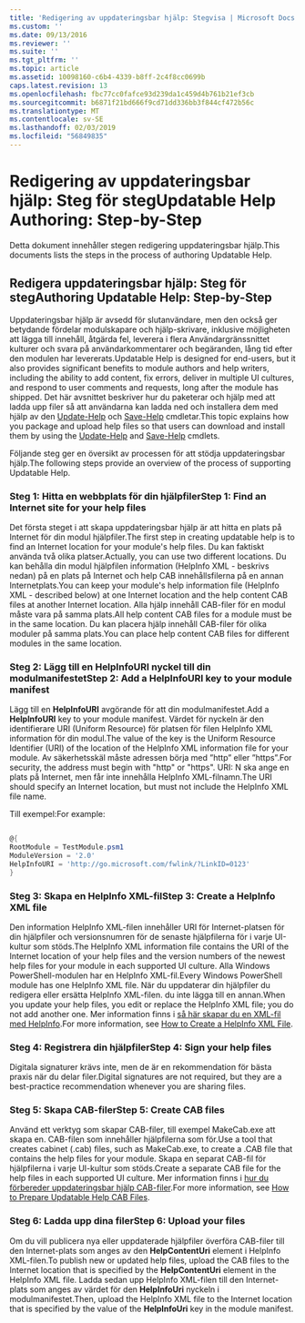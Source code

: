 ```yaml
---
title: 'Redigering av uppdateringsbar hjälp: Stegvisa | Microsoft Docs'
ms.custom: ''
ms.date: 09/13/2016
ms.reviewer: ''
ms.suite: ''
ms.tgt_pltfrm: ''
ms.topic: article
ms.assetid: 10098160-c6b4-4339-b8ff-2c4f8cc0699b
caps.latest.revision: 13
ms.openlocfilehash: fbc77cc0fafce93d239da1c459d4b761b21ef3cb
ms.sourcegitcommit: b6871f21bd666f9cd71dd336bb3f844cf472b56c
ms.translationtype: MT
ms.contentlocale: sv-SE
ms.lasthandoff: 02/03/2019
ms.locfileid: "56849835"
---
```

# <a name="updatable-help-authoring-step-by-step"></a><span data-ttu-id="d2849-102">Redigering av uppdateringsbar hjälp: Steg för steg</span><span class="sxs-lookup"><span data-stu-id="d2849-102">Updatable Help Authoring: Step-by-Step</span></span>

<span data-ttu-id="d2849-103">Detta dokument innehåller stegen redigering uppdateringsbar hjälp.</span><span class="sxs-lookup"><span data-stu-id="d2849-103">This documents lists the steps in the process of authoring Updatable Help.</span></span>

## <a name="authoring-updatable-help-step-by-step"></a><span data-ttu-id="d2849-104">Redigera uppdateringsbar hjälp: Steg för steg</span><span class="sxs-lookup"><span data-stu-id="d2849-104">Authoring Updatable Help: Step-by-Step</span></span>

<span data-ttu-id="d2849-105">Uppdateringsbar hjälp är avsedd för slutanvändare, men den också ger betydande fördelar modulskapare och hjälp-skrivare, inklusive möjligheten att lägga till innehåll, åtgärda fel, leverera i flera Användargränssnittet kulturer och svara på användarkommentarer och begäranden, lång tid efter den modulen har levererats.</span><span class="sxs-lookup"><span data-stu-id="d2849-105">Updatable Help is designed for end-users, but it also provides significant benefits to module authors and help writers, including the ability to add content, fix errors, deliver in multiple UI cultures, and respond to user comments and requests, long after the module has shipped.</span></span> <span data-ttu-id="d2849-106">Det här avsnittet beskriver hur du paketerar och hjälp med att ladda upp filer så att användarna kan ladda ned och installera dem med hjälp av den [Update-Help](/powershell/module/Microsoft.PowerShell.Core/Update-Help) och [Save-Help](/powershell/module/Microsoft.PowerShell.Core/Save-Help) cmdletar.</span><span class="sxs-lookup"><span data-stu-id="d2849-106">This topic explains how you package and upload help files so that users can download and install them by using the [Update-Help](/powershell/module/Microsoft.PowerShell.Core/Update-Help) and [Save-Help](/powershell/module/Microsoft.PowerShell.Core/Save-Help) cmdlets.</span></span>

<span data-ttu-id="d2849-107">Följande steg ger en översikt av processen för att stödja uppdateringsbar hjälp.</span><span class="sxs-lookup"><span data-stu-id="d2849-107">The following steps provide an overview of the process of supporting Updatable Help.</span></span>

### <a name="step-1-find-an-internet-site-for-your-help-files"></a><span data-ttu-id="d2849-108">Steg 1: Hitta en webbplats för din hjälpfiler</span><span class="sxs-lookup"><span data-stu-id="d2849-108">Step 1: Find an Internet site for your help files</span></span>

<span data-ttu-id="d2849-109">Det första steget i att skapa uppdateringsbar hjälp är att hitta en plats på Internet för din modul hjälpfiler.</span><span class="sxs-lookup"><span data-stu-id="d2849-109">The first step in creating updatable help is to find an Internet location for your module's help files.</span></span> <span data-ttu-id="d2849-110">Du kan faktiskt använda två olika platser.</span><span class="sxs-lookup"><span data-stu-id="d2849-110">Actually, you can use two different locations.</span></span> <span data-ttu-id="d2849-111">Du kan behålla din modul hjälpfilen information (HelpInfo XML - beskrivs nedan) på en plats på Internet och help CAB innehållsfilerna på en annan Internetplats.</span><span class="sxs-lookup"><span data-stu-id="d2849-111">You can keep your module's help information file (HelpInfo XML - described below) at one Internet location and the help content CAB files at another Internet location.</span></span> <span data-ttu-id="d2849-112">Alla hjälp innehåll CAB-filer för en modul måste vara på samma plats.</span><span class="sxs-lookup"><span data-stu-id="d2849-112">All help content CAB files for a module must be in the same location.</span></span> <span data-ttu-id="d2849-113">Du kan placera hjälp innehåll CAB-filer för olika moduler på samma plats.</span><span class="sxs-lookup"><span data-stu-id="d2849-113">You can place help content CAB files for different modules in the same location.</span></span>

### <a name="step-2-add-a-helpinfouri-key-to-your-module-manifest"></a><span data-ttu-id="d2849-114">Steg 2: Lägg till en HelpInfoURI nyckel till din modulmanifestet</span><span class="sxs-lookup"><span data-stu-id="d2849-114">Step 2: Add a HelpInfoURI key to your module manifest</span></span>

<span data-ttu-id="d2849-115">Lägg till en **HelpInfoURI** avgörande för att din modulmanifestet.</span><span class="sxs-lookup"><span data-stu-id="d2849-115">Add a **HelpInfoURI** key to your module manifest.</span></span> <span data-ttu-id="d2849-116">Värdet för nyckeln är den identifierare URI (Uniform Resource) för platsen för filen HelpInfo XML information för din modul.</span><span class="sxs-lookup"><span data-stu-id="d2849-116">The value of the key is the Uniform Resource Identifier (URI) of the location of the HelpInfo XML information file for your module.</span></span> <span data-ttu-id="d2849-117">Av säkerhetsskäl måste adressen börja med ”http” eller ”https”.</span><span class="sxs-lookup"><span data-stu-id="d2849-117">For security, the address must begin with "http" or "https".</span></span> <span data-ttu-id="d2849-118">URI: N ska ange en plats på Internet, men får inte innehålla HelpInfo XML-filnamn.</span><span class="sxs-lookup"><span data-stu-id="d2849-118">The URI should specify an Internet location, but must not include the HelpInfo XML file name.</span></span>

<span data-ttu-id="d2849-119">Till exempel:</span><span class="sxs-lookup"><span data-stu-id="d2849-119">For example:</span></span>

```powershell

@{
RootModule = TestModule.psm1
ModuleVersion = '2.0'
HelpInfoURI = 'http://go.microsoft.com/fwlink/?LinkID=0123'
}
```

### <a name="step-3-create-a-helpinfo-xml-file"></a><span data-ttu-id="d2849-120">Steg 3: Skapa en HelpInfo XML-fil</span><span class="sxs-lookup"><span data-stu-id="d2849-120">Step 3: Create a HelpInfo XML file</span></span>

<span data-ttu-id="d2849-121">Den information HelpInfo XML-filen innehåller URI för Internet-platsen för din hjälpfiler och versionsnumren för de senaste hjälpfilerna för i varje UI-kultur som stöds.</span><span class="sxs-lookup"><span data-stu-id="d2849-121">The HelpInfo XML information file contains the URI of the Internet location of your help files and the version numbers of the newest help files for your module in each supported UI culture.</span></span> <span data-ttu-id="d2849-122">Alla Windows PowerShell-modulen har en HelpInfo XML-fil.</span><span class="sxs-lookup"><span data-stu-id="d2849-122">Every Windows PowerShell module has one HelpInfo XML file.</span></span> <span data-ttu-id="d2849-123">När du uppdaterar din hjälpfiler du redigera eller ersätta HelpInfo XML-filen. du inte lägga till en annan.</span><span class="sxs-lookup"><span data-stu-id="d2849-123">When you update your help files, you edit or replace the HelpInfo XML file; you do not add another one.</span></span> <span data-ttu-id="d2849-124">Mer information finns i [så här skapar du en XML-fil med HelpInfo](./how-to-create-a-helpinfo-xml-file.md).</span><span class="sxs-lookup"><span data-stu-id="d2849-124">For more information, see [How to Create a HelpInfo XML File](./how-to-create-a-helpinfo-xml-file.md).</span></span>

### <a name="step-4-sign-your-help-files"></a><span data-ttu-id="d2849-125">Steg 4: Registrera din hjälpfiler</span><span class="sxs-lookup"><span data-stu-id="d2849-125">Step 4: Sign your help files</span></span>

<span data-ttu-id="d2849-126">Digitala signaturer krävs inte, men de är en rekommendation för bästa praxis när du delar filer.</span><span class="sxs-lookup"><span data-stu-id="d2849-126">Digital signatures are not required, but they are a best-practice recommendation whenever you are sharing files.</span></span>

### <a name="step-5-create-cab-files"></a><span data-ttu-id="d2849-127">Steg 5: Skapa CAB-filer</span><span class="sxs-lookup"><span data-stu-id="d2849-127">Step 5: Create CAB files</span></span>

<span data-ttu-id="d2849-128">Använd ett verktyg som skapar CAB-filer, till exempel MakeCab.exe att skapa en. CAB-filen som innehåller hjälpfilerna som för.</span><span class="sxs-lookup"><span data-stu-id="d2849-128">Use a tool that creates cabinet (.cab) files, such as MakeCab.exe, to create a .CAB file that contains the help files for your module.</span></span> <span data-ttu-id="d2849-129">Skapa en separat CAB-fil för hjälpfilerna i varje UI-kultur som stöds.</span><span class="sxs-lookup"><span data-stu-id="d2849-129">Create a separate CAB file for the help files in each supported UI culture.</span></span> <span data-ttu-id="d2849-130">Mer information finns i [hur du förbereder uppdateringsbar hjälp CAB-filer](./how-to-prepare-updatable-help-cab-files.md).</span><span class="sxs-lookup"><span data-stu-id="d2849-130">For more information, see [How to Prepare Updatable Help CAB Files](./how-to-prepare-updatable-help-cab-files.md).</span></span>

### <a name="step-6-upload-your-files"></a><span data-ttu-id="d2849-131">Steg 6: Ladda upp dina filer</span><span class="sxs-lookup"><span data-stu-id="d2849-131">Step 6: Upload your files</span></span>

<span data-ttu-id="d2849-132">Om du vill publicera nya eller uppdaterade hjälpfiler överföra CAB-filer till den Internet-plats som anges av den **HelpContentUri** element i HelpInfo XML-filen.</span><span class="sxs-lookup"><span data-stu-id="d2849-132">To publish new or updated help files, upload the CAB files to the Internet location that is specified by the **HelpContentUri** element in the HelpInfo XML file.</span></span> <span data-ttu-id="d2849-133">Ladda sedan upp HelpInfo XML-filen till den Internet-plats som anges av värdet för den **HelpInfoUri** nyckeln i modulmanifestet.</span><span class="sxs-lookup"><span data-stu-id="d2849-133">Then, upload the HelpInfo XML file to the Internet location that is specified by the value of the **HelpInfoUri** key in the module manifest.</span></span>
